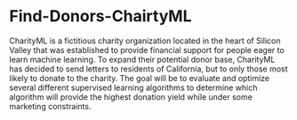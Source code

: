 # Find-Donors-ChairtyML
CharityML is a fictitious charity organization located in the heart of Silicon Valley that was established to
provide financial support for people eager to learn machine learning. To expand their potential donor base,
CharityML has decided to send letters to residents of California, but to only those most likely to donate to
the charity. The goal will be to evaluate and optimize several different supervised learning algorithms to
determine which algorithm will provide the highest donation yield while under some marketing constraints.
